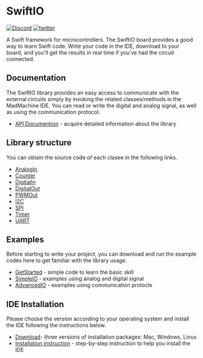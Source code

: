 # SwiftIO

[![Discord](https://img.shields.io/discord/592743353049808899?&logo=Discord&colorB=7289da)](https://madmachine.io/discord)
[![twitter](https://img.shields.io/twitter/follow/madmachineio?label=%40madmachineio&style=social)](https://twitter.com/madmachineio)

A Swift framework for microcontrollers. The SwiftIO board provides a good way to learn Swift code. Write your code in the IDE, download to your board, and you'll get the results in real time if you've had the circuit connected.


## Documentation

The SwiftIO library provides an easy access to communicate with the external circuits simply by invoking the related classes/methods in the MadMachine IDE. You can read or write the digital and analog signal, as well as using the communication protocol.

* [API Documention](https://madmachineio.github.io/SwiftIO/) - acquire detailed information about the library 


## Library structure

You can obtain the source code of each clasee in the following links.
* [AnalogIn](https://github.com/madmachineio/SwiftIO/blob/main/Sources/SwiftIO/AnalogIn.swift)
* [Counter](https://github.com/madmachineio/SwiftIO/blob/main/Sources/SwiftIO/Counter.swift)
* [DigitalIn](https://github.com/madmachineio/SwiftIO/blob/main/Sources/SwiftIO/DigitalIn.swift)
* [DigitalOut](https://github.com/madmachineio/SwiftIO/blob/main/Sources/SwiftIO/DigitalOut.swift)
* [PWMOut](https://github.com/madmachineio/SwiftIO/blob/main/Sources/SwiftIO/PWMOut.swift)
* [I2C](https://github.com/madmachineio/SwiftIO/blob/main/Sources/SwiftIO/I2C.swift)
* [SPI](https://github.com/madmachineio/SwiftIO/blob/main/Sources/SwiftIO/SPI.swift)
* [Timer](https://github.com/madmachineio/SwiftIO/blob/main/Sources/SwiftIO/Timer.swift)
* [UART](https://github.com/madmachineio/SwiftIO/blob/main/Sources/SwiftIO/UART.swift)


## Examples

Before starting to write your project, you can download and run the example codes here to get familiar with the library usage.

* [GetStarted](https://github.com/madmachineio/Examples/tree/main/GetStarted) - simple code to learn the basic skill
* [SimpleIO](https://github.com/madmachineio/Examples/tree/main/SimpleIO) - examples using analog and digital signal
* [AdvancedIO](https://github.com/madmachineio/Examples/tree/main/AdvancedIO/SHT3x) - examples using communication protocle


## IDE Installation

Please choose the version according to your operating system and install the IDE following the instructions below.

* [Download](https://www.madmachine.io/downloads)- three versions of installation packages: Mac, Windows, Linux 
* [Installation instruction](https://www.madmachine.io/blog/categories/swiftio) - step-by-step instruction to help you install the IDE
